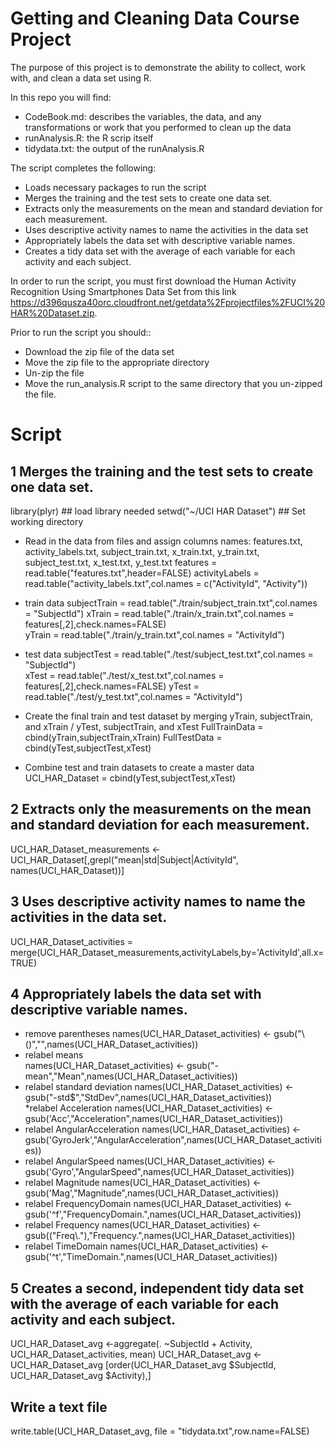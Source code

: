 # Getting and Cleaning Data Course Project

The purpose of this project is to demonstrate the ability to collect, work with, and clean a data set using R.


In this repo you will find:

* CodeBook.md: describes the variables, the data, and any transformations or work that you performed to clean up the data
* runAnalysis.R: the R scrip itself
* tidydata.txt: the output of the runAnalysis.R

The script completes the following:

* Loads necessary packages to run the script
* Merges the training and the test sets to create one data set.
* Extracts only the measurements on the mean and standard deviation for each measurement.
* Uses descriptive activity names to name the activities in the data set
* Appropriately labels the data set with descriptive variable names.
* Creates a tidy data set with the average of each variable for each activity and each subject.



In order to run the script, you must first download the Human Activity Recognition Using Smartphones Data Set from this link https://d396qusza40orc.cloudfront.net/getdata%2Fprojectfiles%2FUCI%20HAR%20Dataset.zip. 

Prior to run the script you should::

* Download the zip file of the data set
* Move the zip file to the appropriate directory
* Un-zip the file
* Move the run_analysis.R script to the same directory that you un-zipped the file.

  

# Script


## 1 Merges the training and the test sets to create one data set.
library(plyr)  ## load library needed 
 setwd("~/UCI HAR Dataset")  ## Set working directory 

* Read in the data from files and assign columns names: features.txt, activity_labels.txt, subject_train.txt, x_train.txt, y_train.txt, subject_test.txt, x_test.txt, y_test.txt
features     = read.table("features.txt",header=FALSE) 
activityLabels = read.table("activity_labels.txt",col.names = c("ActivityId", "Activity"))

* train data
subjectTrain = read.table("./train/subject_train.txt",col.names = "SubjectId") 
xTrain       = read.table("./train/x_train.txt",col.names = features[,2],check.names=FALSE)  
yTrain       = read.table("./train/y_train.txt",col.names = "ActivityId") 

* test data
subjectTest = read.table("./test/subject_test.txt",col.names = "SubjectId")   
xTest       = read.table("./test/x_test.txt",col.names = features[,2],check.names=FALSE) 
yTest       = read.table("./test/y_test.txt",col.names = "ActivityId")  

* Create the final train and test dataset by merging yTrain, subjectTrain, and xTrain / yTest, subjectTrain, and xTest 
FullTrainData = cbind(yTrain,subjectTrain,xTrain)
FullTestData = cbind(yTest,subjectTest,xTest)

* Combine test and train datasets to create a master data
UCI_HAR_Dataset = cbind(yTest,subjectTest,xTest)

## 2 Extracts only the measurements on the mean and standard deviation for each measurement.
UCI_HAR_Dataset_measurements <- UCI_HAR_Dataset[,grepl("mean|std|Subject|ActivityId", names(UCI_HAR_Dataset))]

## 3 Uses descriptive activity names to name the activities in the data set.
UCI_HAR_Dataset_activities = merge(UCI_HAR_Dataset_measurements,activityLabels,by='ActivityId',all.x=TRUE)

## 4 Appropriately labels the data set with descriptive variable names.

* remove parentheses
names(UCI_HAR_Dataset_activities) <- gsub("\\()","",names(UCI_HAR_Dataset_activities))        
* relabel means                     
names(UCI_HAR_Dataset_activities) <- gsub("-mean","Mean",names(UCI_HAR_Dataset_activities))                       
* relabel standard deviation 
names(UCI_HAR_Dataset_activities) <- gsub("-std$","StdDev",names(UCI_HAR_Dataset_activities))                     
*relabel Acceleration
names(UCI_HAR_Dataset_activities) <- gsub('Acc',"Acceleration",names(UCI_HAR_Dataset_activities))                  
* relabel AngularAcceleration
names(UCI_HAR_Dataset_activities) <- gsub('GyroJerk',"AngularAcceleration",names(UCI_HAR_Dataset_activities))      
* relabel AngularSpeed 
names(UCI_HAR_Dataset_activities) <- gsub('Gyro',"AngularSpeed",names(UCI_HAR_Dataset_activities))                 
* relabel Magnitude
names(UCI_HAR_Dataset_activities) <- gsub('Mag',"Magnitude",names(UCI_HAR_Dataset_activities))                     
* relabel FrequencyDomain
names(UCI_HAR_Dataset_activities) <- gsub('^f',"FrequencyDomain.",names(UCI_HAR_Dataset_activities))               
* relabel Frequency
names(UCI_HAR_Dataset_activities) <- gsub(("Freq\\."),"Frequency.",names(UCI_HAR_Dataset_activities))              
* relabel TimeDomain
names(UCI_HAR_Dataset_activities) <- gsub('^t',"TimeDomain.",names(UCI_HAR_Dataset_activities))                    

## 5 Creates a second, independent tidy data set with the average of each variable for each activity and each subject.

UCI_HAR_Dataset_avg <-aggregate(. ~SubjectId + Activity, UCI_HAR_Dataset_activities, mean)
UCI_HAR_Dataset_avg <- UCI_HAR_Dataset_avg [order(UCI_HAR_Dataset_avg $SubjectId, UCI_HAR_Dataset_avg $Activity),]

## Write a text file
write.table(UCI_HAR_Dataset_avg, file = "tidydata.txt",row.name=FALSE)


